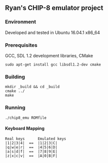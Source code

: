 ## Ryan's CHIP-8 emulator project

### Environment
Developed and tested in Ubuntu 16.04.1 x86_64

### Prerequisites
GCC, SDL 1.2 development libraries, CMake
```
sudo apt-get install gcc libsdl1.2-dev cmake
```

### Building
```
mkdir _build && cd _build
cmake ../
make
```

### Running
```
./chip8_emu ROMfile
```

#### Keyboard Mapping
```
Real keys      Emulated keys
|1|2|3|4|  ==  |1|2|3|C|
|q|w|e|r|  ==  |4|5|6|D|
|a|s|d|f|  ==  |7|8|9|E|
|z|x|c|v|  ==  |A|0|B|F|
```
